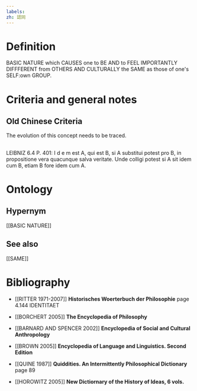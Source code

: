 ```yaml
---
labels: 
zh: 認同
---
```


# Definition
BASIC NATURE which CAUSES one to BE AND to FEEL IMPORTANTLY DIFFFERENT from OTHERS AND CULTURALLY the SAME as those of one's SELF:own GROUP.
# Criteria and general notes
## Old Chinese Criteria
The evolution of this concept needs to be traced.
## 
LEIBNIZ 6.4 P. 401: I d e m est A, qui est B, si A substitui potest pro B, in propositione vera quacunque salva veritate. Unde colligi potest si A sit idem cum B, etiam B fore idem cum A.
# Ontology

## Hypernym
[[BASIC NATURE]]
## See also
[[SAME]]
# Bibliography
- [[RITTER 1971-2007]]
**Historisches Woerterbuch der Philosophie** page 4.144
IDENTITAET
- [[BORCHERT 2005]]
**The Encyclopedia of Philosophy** 

- [[BARNARD AND SPENCER 2002]]
**Encyclopedia of Social and Cultural Anthropology** 

- [[BROWN 2005]]
**Encyclopedia of Language and Linguistics. Second Edition** 

- [[QUINE 1987]]
**Quiddities. An Intermittently Philosophical Dictionary** page 89

- [[HOROWITZ 2005]]
**New Dictiornary of the History of Ideas, 6 vols.** 
